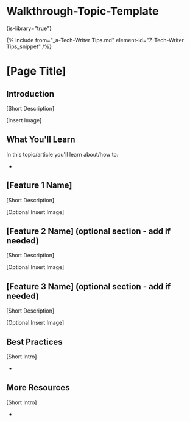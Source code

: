 # Walkthrough-Topic-Template

{is-library="true"}

<snippet id="Walkthrough-Topic-Template_snippet">

 {% include from="_a-Tech-Writer Tips.md" element-id="Z-Tech-Writer Tips_snippet" /%}

# [Page Title]

## Introduction

[Short Description]

[Insert Image]

## What You'll Learn

In this topic/article you'll learn about/how to:

* 

## [Feature 1 Name]

[Short Description]

[Optional Insert Image]

## [Feature 2 Name] (optional section - add if needed)

[Short Description]

[Optional Insert Image]

## [Feature 3 Name] (optional section - add if needed)

[Short Description]

[Optional Insert Image]

## Best Practices

[Short Intro]

* 

## More Resources

[Short Intro]

*  



</snippet>